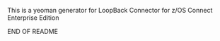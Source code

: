 This is a yeoman generator for LoopBack Connector for z/OS Connect Enterprise Edition

END OF README

